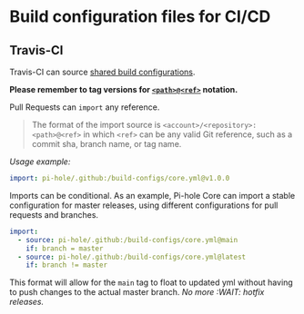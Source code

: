 # Build configuration files for CI/CD

## Travis-CI

Travis-CI can source [shared build configurations](https://docs.travis-ci.com/user/build-config-imports/).

**Please remember to tag versions for [`<path>@<ref>`](https://docs.travis-ci.com/user/build-config-imports/#importing-specific-versions-of-configs) notation.**

Pull Requests can `import` any reference.
>The format of the import source is `<account>/<repository>:<path>@<ref>` in which `<ref>` can be any valid Git reference, such as a commit sha, branch name, or tag name.

*Usage example:*  

```yml
import: pi-hole/.github:/build-configs/core.yml@v1.0.0
```

Imports can be conditional. As an example, Pi-hole Core can import a stable configuration for master releases, using different configurations for pull requests and branches.

```yml
import:
  - source: pi-hole/.github:/build-configs/core.yml@main
    if: branch = master
  - source: pi-hole/.github:/build-configs/core.yml@latest
    if: branch != master
```

This format will allow for the `main` tag to float to updated yml without having to push changes to the actual master branch. *No more :WAIT: hotfix releases.*

